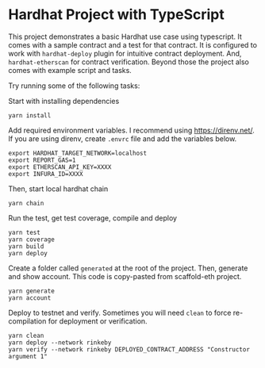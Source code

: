 # Hardhat Project with TypeScript

This project demonstrates a basic Hardhat use case using typescript. It comes with a sample contract and a test for that contract. It is configured to work with `hardhat-deploy` plugin for intuitive contract deployment. And, `hardhat-etherscan` for contract verification. Beyond those the project also comes with example script and tasks.

Try running some of the following tasks:

Start with installing dependencies

```shell
yarn install
```

Add required environment variables. I recommend using https://direnv.net/. If you are using direnv, create `.envrc` file and add the variables below.

```
export HARDHAT_TARGET_NETWORK=localhost
export REPORT_GAS=1
export ETHERSCAN_API_KEY=XXXX
export INFURA_ID=XXXX
```

Then, start local hardhat chain

```shell
yarn chain
```

Run the test, get test coverage, compile and deploy

```shell
yarn test
yarn coverage
yarn build
yarn deploy
```

Create a folder called `generated` at the root of the project. Then, generate and show account. This code is copy-pasted from scaffold-eth project.

```shell
yarn generate
yarn account
```

Deploy to testnet and verify. Sometimes you will need `clean` to force re-compilation for deployment or verification.

```shell
yarn clean
yarn deploy --network rinkeby
yarn verify --network rinkeby DEPLOYED_CONTRACT_ADDRESS "Constructor argument 1"
```
